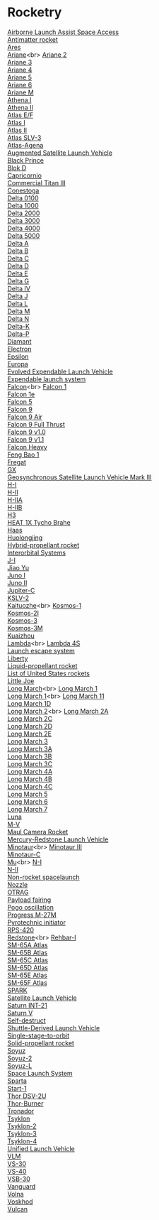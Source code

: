 # Rocketry
[Airborne Launch Assist Space Access](https://en.wikipedia.org/wiki/Airborne_Launch_Assist_Space_Access)<br>
[Antimatter rocket](https://en.wikipedia.org/wiki/Antimatter_rocket)<br>
[Ares](https://en.wikipedia.org/wiki/Ares_(rocket))<br>
[Ariane](https://en.wikipedia.org/wiki/Ariane_(rocket_family))<br>
[Ariane 2](https://en.wikipedia.org/wiki/Ariane_2)<br>
[Ariane 3](https://en.wikipedia.org/wiki/Ariane_3)<br>
[Ariane 4](https://en.wikipedia.org/wiki/Ariane_4)<br>
[Ariane 5](https://en.wikipedia.org/wiki/Ariane_5)<br>
[Ariane 6](https://en.wikipedia.org/wiki/Ariane_6)<br>
[Ariane M](https://en.wikipedia.org/wiki/Ariane_M)<br>
[Athena I](https://en.wikipedia.org/wiki/Athena_I)<br>
[Athena II](https://en.wikipedia.org/wiki/Athena_II)<br>
[Atlas E/F](https://en.wikipedia.org/wiki/Atlas_E/F)<br>
[Atlas I](https://en.wikipedia.org/wiki/Atlas_I)<br>
[Atlas II](https://en.wikipedia.org/wiki/Atlas_II)<br>
[Atlas SLV-3](https://en.wikipedia.org/wiki/Atlas_SLV-3)<br>
[Atlas-Agena](https://en.wikipedia.org/wiki/Atlas-Agena)<br>
[Augmented Satellite Launch Vehicle](https://en.wikipedia.org/wiki/Augmented_Satellite_Launch_Vehicle)<br>
[Black Prince](https://en.wikipedia.org/wiki/Black_Prince_(rocket))<br>
[Blok D](https://en.wikipedia.org/wiki/Blok_D)<br>
[Capricornio](https://en.wikipedia.org/wiki/Capricornio_(rocket))<br>
[Commercial Titan III](https://en.wikipedia.org/wiki/Commercial_Titan_III)<br>
[Conestoga](https://en.wikipedia.org/wiki/Conestoga_(rocket))<br>
[Delta 0100](https://en.wikipedia.org/wiki/Delta_0100)<br>
[Delta 1000](https://en.wikipedia.org/wiki/Delta_1000)<br>
[Delta 2000](https://en.wikipedia.org/wiki/Delta_2000)<br>
[Delta 3000](https://en.wikipedia.org/wiki/Delta_3000)<br>
[Delta 4000](https://en.wikipedia.org/wiki/Delta_4000)<br>
[Delta 5000](https://en.wikipedia.org/wiki/Delta_5000)<br>
[Delta A](https://en.wikipedia.org/wiki/Delta_A)<br>
[Delta B](https://en.wikipedia.org/wiki/Delta_B)<br>
[Delta C](https://en.wikipedia.org/wiki/Delta_C)<br>
[Delta D](https://en.wikipedia.org/wiki/Delta_D)<br>
[Delta E](https://en.wikipedia.org/wiki/Delta_E)<br>
[Delta G](https://en.wikipedia.org/wiki/Delta_G)<br>
[Delta IV](https://en.wikipedia.org/wiki/Delta_IV)<br>
[Delta J](https://en.wikipedia.org/wiki/Delta_J)<br>
[Delta L](https://en.wikipedia.org/wiki/Delta_L)<br>
[Delta M](https://en.wikipedia.org/wiki/Delta_M)<br>
[Delta N](https://en.wikipedia.org/wiki/Delta_N)<br>
[Delta-K](https://en.wikipedia.org/wiki/Delta-K)<br>
[Delta-P](https://en.wikipedia.org/wiki/Delta-P)<br>
[Diamant](https://en.wikipedia.org/wiki/Diamant)<br>
[Electron](https://en.wikipedia.org/wiki/Electron_(rocket))<br>
[Epsilon](https://en.wikipedia.org/wiki/Epsilon_(rocket))<br>
[Europa](https://en.wikipedia.org/wiki/Europa_(rocket))<br>
[Evolved Expendable Launch Vehicle](https://en.wikipedia.org/wiki/Evolved_Expendable_Launch_Vehicle)<br>
[Expendable launch system](https://en.wikipedia.org/wiki/Expendable_launch_system)<br>
[Falcon](https://en.wikipedia.org/wiki/Falcon_(rocket_family))<br>
[Falcon 1](https://en.wikipedia.org/wiki/Falcon_1)<br>
[Falcon 1e](https://en.wikipedia.org/wiki/Falcon_1e)<br>
[Falcon 5](https://en.wikipedia.org/wiki/Falcon_5)<br>
[Falcon 9](https://en.wikipedia.org/wiki/Falcon_9)<br>
[Falcon 9 Air](https://en.wikipedia.org/wiki/Falcon_9_Air)<br>
[Falcon 9 Full Thrust](https://en.wikipedia.org/wiki/Falcon_9_Full_Thrust)<br>
[Falcon 9 v1.0](https://en.wikipedia.org/wiki/Falcon_9_v1.0)<br>
[Falcon 9 v1.1](https://en.wikipedia.org/wiki/Falcon_9_v1.1)<br>
[Falcon Heavy](https://en.wikipedia.org/wiki/Falcon_Heavy)<br>
[Feng Bao 1](https://en.wikipedia.org/wiki/Feng_Bao_1)<br>
[Fregat](https://en.wikipedia.org/wiki/Fregat)<br>
[GX](https://en.wikipedia.org/wiki/GX_(rocket))<br>
[Geosynchronous Satellite Launch Vehicle Mark III](https://en.wikipedia.org/wiki/Geosynchronous_Satellite_Launch_Vehicle_Mark_III)<br>
[H-I](https://en.wikipedia.org/wiki/H-I)<br>
[H-II](https://en.wikipedia.org/wiki/H-II)<br>
[H-IIA](https://en.wikipedia.org/wiki/H-IIA)<br>
[H-IIB](https://en.wikipedia.org/wiki/H-IIB)<br>
[H3](https://en.wikipedia.org/wiki/H3_(rocket))<br>
[HEAT 1X Tycho Brahe](https://en.wikipedia.org/wiki/HEAT_1X_Tycho_Brahe)<br>
[Haas](https://en.wikipedia.org/wiki/Haas_(rocket))<br>
[Huolongjing](https://en.wikipedia.org/wiki/Huolongjing)<br>
[Hybrid-propellant rocket](https://en.wikipedia.org/wiki/Hybrid-propellant_rocket)<br>
[Interorbital Systems](https://en.wikipedia.org/wiki/Interorbital_Systems)<br>
[J-I](https://en.wikipedia.org/wiki/J-I)<br>
[Jiao Yu](https://en.wikipedia.org/wiki/Jiao_Yu)<br>
[Juno I](https://en.wikipedia.org/wiki/Juno_I)<br>
[Juno II](https://en.wikipedia.org/wiki/Juno_II)<br>
[Jupiter-C](https://en.wikipedia.org/wiki/Jupiter-C)<br>
[KSLV-2](https://en.wikipedia.org/wiki/KSLV-2)<br>
[Kaituozhe](https://en.wikipedia.org/wiki/Kaituozhe_(rocket_family))<br>
[Kosmos-1](https://en.wikipedia.org/wiki/Kosmos-1)<br>
[Kosmos-2I](https://en.wikipedia.org/wiki/Kosmos-2I)<br>
[Kosmos-3](https://en.wikipedia.org/wiki/Kosmos-3)<br>
[Kosmos-3M](https://en.wikipedia.org/wiki/Kosmos-3M)<br>
[Kuaizhou](https://en.wikipedia.org/wiki/Kuaizhou)<br>
[Lambda](https://en.wikipedia.org/wiki/Lambda_(rocket_family))<br>
[Lambda 4S](https://en.wikipedia.org/wiki/Lambda_4S)<br>
[Launch escape system](https://en.wikipedia.org/wiki/Launch_escape_system)<br>
[Liberty](https://en.wikipedia.org/wiki/Liberty_(rocket))<br>
[Liquid-propellant rocket](https://en.wikipedia.org/wiki/Liquid-propellant_rocket)<br>
[List of United States rockets](https://en.wikipedia.org/wiki/List_of_United_States_rockets)<br>
[Little Joe](https://en.wikipedia.org/wiki/Little_Joe_(rocket))<br>
[Long March](https://en.wikipedia.org/wiki/Long_March_(rocket_family))<br>
[Long March 1](https://en.wikipedia.org/wiki/Long_March_1)<br>
[Long March 1](https://en.wikipedia.org/wiki/Long_March_1_(rocket_family))<br>
[Long March 11](https://en.wikipedia.org/wiki/Long_March_11)<br>
[Long March 1D](https://en.wikipedia.org/wiki/Long_March_1D)<br>
[Long March 2](https://en.wikipedia.org/wiki/Long_March_2_(rocket_family))<br>
[Long March 2A](https://en.wikipedia.org/wiki/Long_March_2A)<br>
[Long March 2C](https://en.wikipedia.org/wiki/Long_March_2C)<br>
[Long March 2D](https://en.wikipedia.org/wiki/Long_March_2D)<br>
[Long March 2E](https://en.wikipedia.org/wiki/Long_March_2E)<br>
[Long March 3](https://en.wikipedia.org/wiki/Long_March_3)<br>
[Long March 3A](https://en.wikipedia.org/wiki/Long_March_3A)<br>
[Long March 3B](https://en.wikipedia.org/wiki/Long_March_3B)<br>
[Long March 3C](https://en.wikipedia.org/wiki/Long_March_3C)<br>
[Long March 4A](https://en.wikipedia.org/wiki/Long_March_4A)<br>
[Long March 4B](https://en.wikipedia.org/wiki/Long_March_4B)<br>
[Long March 4C](https://en.wikipedia.org/wiki/Long_March_4C)<br>
[Long March 5](https://en.wikipedia.org/wiki/Long_March_5)<br>
[Long March 6](https://en.wikipedia.org/wiki/Long_March_6)<br>
[Long March 7](https://en.wikipedia.org/wiki/Long_March_7)<br>
[Luna](https://en.wikipedia.org/wiki/Luna_(rocket))<br>
[M-V](https://en.wikipedia.org/wiki/M-V)<br>
[Maul Camera Rocket](https://en.wikipedia.org/wiki/Maul_Camera_Rocket)<br>
[Mercury-Redstone Launch Vehicle](https://en.wikipedia.org/wiki/Mercury-Redstone_Launch_Vehicle)<br>
[Minotaur](https://en.wikipedia.org/wiki/Minotaur_(rocket_family))<br>
[Minotaur III](https://en.wikipedia.org/wiki/Minotaur_III)<br>
[Minotaur-C](https://en.wikipedia.org/wiki/Minotaur-C)<br>
[Mu](https://en.wikipedia.org/wiki/Mu_(rocket_family))<br>
[N-I](https://en.wikipedia.org/wiki/N-I_(rocket))<br>
[N-II](https://en.wikipedia.org/wiki/N-II_(rocket))<br>
[Non-rocket spacelaunch](https://en.wikipedia.org/wiki/Non-rocket_spacelaunch)<br>
[Nozzle](https://en.wikipedia.org/wiki/Nozzle)<br>
[OTRAG](https://en.wikipedia.org/wiki/OTRAG_(rocket))<br>
[Payload fairing](https://en.wikipedia.org/wiki/Payload_fairing)<br>
[Pogo oscillation](https://en.wikipedia.org/wiki/Pogo_oscillation)<br>
[Progress M-27M](https://en.wikipedia.org/wiki/Progress_M-27M)<br>
[Pyrotechnic initiator](https://en.wikipedia.org/wiki/Pyrotechnic_initiator)<br>
[RPS-420](https://en.wikipedia.org/wiki/RPS-420)<br>
[Redstone](https://en.wikipedia.org/wiki/Redstone_(rocket_family))<br>
[Rehbar-I](https://en.wikipedia.org/wiki/Rehbar-I)<br>
[SM-65A Atlas](https://en.wikipedia.org/wiki/SM-65A_Atlas)<br>
[SM-65B Atlas](https://en.wikipedia.org/wiki/SM-65B_Atlas)<br>
[SM-65C Atlas](https://en.wikipedia.org/wiki/SM-65C_Atlas)<br>
[SM-65D Atlas](https://en.wikipedia.org/wiki/SM-65D_Atlas)<br>
[SM-65E Atlas](https://en.wikipedia.org/wiki/SM-65E_Atlas)<br>
[SM-65F Atlas](https://en.wikipedia.org/wiki/SM-65F_Atlas)<br>
[SPARK](https://en.wikipedia.org/wiki/SPARK_(rocket))<br>
[Satellite Launch Vehicle](https://en.wikipedia.org/wiki/Satellite_Launch_Vehicle)<br>
[Saturn INT-21](https://en.wikipedia.org/wiki/Saturn_INT-21)<br>
[Saturn V](https://en.wikipedia.org/wiki/Saturn_V)<br>
[Self-destruct](https://en.wikipedia.org/wiki/Self-destruct)<br>
[Shuttle-Derived Launch Vehicle](https://en.wikipedia.org/wiki/Shuttle-Derived_Launch_Vehicle)<br>
[Single-stage-to-orbit](https://en.wikipedia.org/wiki/Single-stage-to-orbit)<br>
[Solid-propellant rocket](https://en.wikipedia.org/wiki/Solid-propellant_rocket)<br>
[Soyuz](https://en.wikipedia.org/wiki/Soyuz_(rocket))<br>
[Soyuz-2](https://en.wikipedia.org/wiki/Soyuz-2)<br>
[Soyuz-L](https://en.wikipedia.org/wiki/Soyuz-L)<br>
[Space Launch System](https://en.wikipedia.org/wiki/Space_Launch_System)<br>
[Sparta](https://en.wikipedia.org/wiki/Sparta_(rocket))<br>
[Start-1](https://en.wikipedia.org/wiki/Start-1)<br>
[Thor DSV-2U](https://en.wikipedia.org/wiki/Thor_DSV-2U)<br>
[Thor-Burner](https://en.wikipedia.org/wiki/Thor-Burner)<br>
[Tronador](https://en.wikipedia.org/wiki/Tronador_(rocket))<br>
[Tsyklon](https://en.wikipedia.org/wiki/Tsyklon)<br>
[Tsyklon-2](https://en.wikipedia.org/wiki/Tsyklon-2)<br>
[Tsyklon-3](https://en.wikipedia.org/wiki/Tsyklon-3)<br>
[Tsyklon-4](https://en.wikipedia.org/wiki/Tsyklon-4)<br>
[Unified Launch Vehicle](https://en.wikipedia.org/wiki/Unified_Launch_Vehicle)<br>
[VLM](https://en.wikipedia.org/wiki/VLM_(rocket))<br>
[VS-30](https://en.wikipedia.org/wiki/VS-30)<br>
[VS-40](https://en.wikipedia.org/wiki/VS-40)<br>
[VSB-30](https://en.wikipedia.org/wiki/VSB-30)<br>
[Vanguard](https://en.wikipedia.org/wiki/Vanguard_(rocket))<br>
[Volna](https://en.wikipedia.org/wiki/Volna)<br>
[Voskhod](https://en.wikipedia.org/wiki/Voskhod_(rocket))<br>
[Vulcan](https://en.wikipedia.org/wiki/Vulcan_(rocket))<br>
